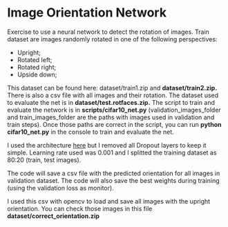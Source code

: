 # Image Orientation Network
Exercise to use a neural network to detect the rotation of images.
Train dataset are images randomly rotated in one of the following perspectives:
  * Upright;
  * Rotated left;
  * Rotated right;
  * Upside down;

This dataset can be found here: dataset/train1.zip and **dataset/train2.zip.**
There is also a csv file with all images and their rotation.
The dataset used to evaluate the net is in **dataset/test.rotfaces.zip.**
The script to train and evaluate the network is in **scripts/cifar10_net.py** (validation_images_folder and train_images_folder are the paths with images used in validation and train steps). Once those paths are correct in the script, you can run **python cifar10_net.py** in the console to train and evaluate the net.

I used the architecture [here](https://keras.io/examples/cifar10_cnn/) but I removed all Dropout layers to keep it simple.
Learning rate used was 0.001 and I splitted the training dataset as 80:20 (train, test images).

The code will save a csv file with the predicted orientation for all images in validation dataset. The code will also save the best weights during training (using the validation loss as monitor). 

I used this csv with opencv to load and save all images with the upright orientation. You can check those images in this file **dataset/correct_orientation.zip**


